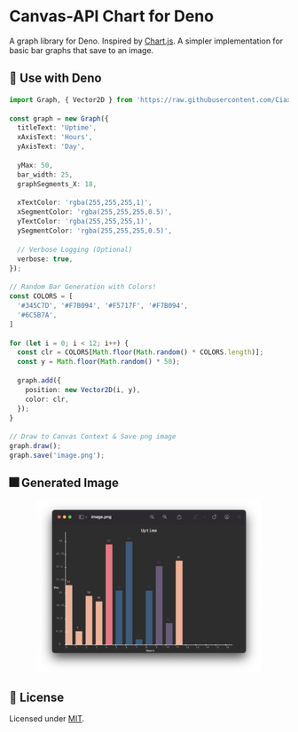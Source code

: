 # Canvas-API Chart for Deno
A graph library for Deno. Inspired by [Chart.js](https://www.chartjs.org/). A simpler implementation for basic bar graphs that save to an image.

## 🚀 Use with Deno
```typescript
import Graph, { Vector2D } from 'https://raw.githubusercontent.com/Ciaxur/canvas-api-chart.deno/main/mod.ts';

const graph = new Graph({
  titleText: 'Uptime',
  xAxisText: 'Hours',
  yAxisText: 'Day',
  
  yMax: 50,
  bar_width: 25,
  graphSegments_X: 18,

  xTextColor: 'rgba(255,255,255,1)',
  xSegmentColor: 'rgba(255,255,255,0.5)',
  yTextColor: 'rgba(255,255,255,1)',
  ySegmentColor: 'rgba(255,255,255,0.5)',

  // Verbose Logging (Optional)
  verbose: true,
});

// Random Bar Generation with Colors!
const COLORS = [
  '#345C7D', '#F7B094', '#F5717F', '#F7B094',
  '#6C5B7A',
]

for (let i = 0; i < 12; i++) {
  const clr = COLORS[Math.floor(Math.random() * COLORS.length)];
  const y = Math.floor(Math.random() * 50);

  graph.add({
    position: new Vector2D(i, y),
    color: clr,
  });
}

// Draw to Canvas Context & Save png image
graph.draw();
graph.save('image.png');
```

## 🎆 Generated Image
<p align="center">
  <img 
    src="misc/Image1.png"
    width="80%"
  >
</p>

## 📙 License
Licensed under [MIT](LICENSE).